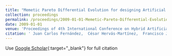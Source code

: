 ```yaml
---
title: "Memetic Pareto Differential Evolution for designing Artificial Neural Networks in Multiclassification Problems using Cross-Entropy versus Sensitivity"
collection: proceedings
permalink: /proceedings/2009-01-01-Memetic-Pareto-Differential-Evolution-for-designing-Artificial-Neural-Networks-in-Multiclassification-Problems-using-Cross-Entropy-versus-Sensitivity
date: 2009-01-01
venue: 'Proceedings of 4th International Conference on Hybrid Artificial Intelligence Systems (HAIS09)'
citation: ' Juan Carlos Fernández,  César Hervás-Martínez,  Francisco José Martínez-Estudillo,  Pedro Antonio Gutiérrez,  Manuel Cruz-Ramírez, &quot;Memetic Pareto Differential Evolution for designing Artificial Neural Networks in Multiclassification Problems using Cross-Entropy versus Sensitivity.&quot; Proceedings of 4th International Conference on Hybrid Artificial Intelligence Systems (HAIS09), Vol.5572, 2009, Salamanca, Spain, pp.433-441.'
---
```

Use [Google Scholar](https://scholar.google.com/scholar?q=Memetic+Pareto+Differential+Evolution+for+designing+Artificial+Neural+Networks+in+Multiclassification+Problems+using+Cross+Entropy+versus+Sensitivity){:target="_blank"} for full citation